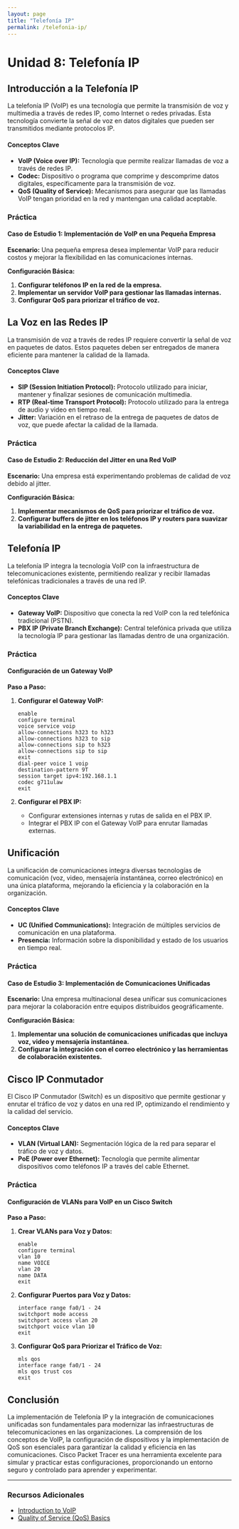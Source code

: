 ```yaml
---
layout: page
title: "Telefonía IP"
permalink: /telefonia-ip/
---
```


# Unidad 8: Telefonía IP

## Introducción a la Telefonía IP

La telefonía IP (VoIP) es una tecnología que permite la transmisión de voz y multimedia a través de redes IP, como Internet o redes privadas. Esta tecnología convierte la señal de voz en datos digitales que pueden ser transmitidos mediante protocolos IP.

#### Conceptos Clave

- **VoIP (Voice over IP):** Tecnología que permite realizar llamadas de voz a través de redes IP.
- **Codec:** Dispositivo o programa que comprime y descomprime datos digitales, específicamente para la transmisión de voz.
- **QoS (Quality of Service):** Mecanismos para asegurar que las llamadas VoIP tengan prioridad en la red y mantengan una calidad aceptable.

### Práctica

#### Caso de Estudio 1: Implementación de VoIP en una Pequeña Empresa

**Escenario:**
Una pequeña empresa desea implementar VoIP para reducir costos y mejorar la flexibilidad en las comunicaciones internas.

**Configuración Básica:**
1. **Configurar teléfonos IP en la red de la empresa.**
2. **Implementar un servidor VoIP para gestionar las llamadas internas.**
3. **Configurar QoS para priorizar el tráfico de voz.**

## La Voz en las Redes IP

La transmisión de voz a través de redes IP requiere convertir la señal de voz en paquetes de datos. Estos paquetes deben ser entregados de manera eficiente para mantener la calidad de la llamada.

#### Conceptos Clave

- **SIP (Session Initiation Protocol):** Protocolo utilizado para iniciar, mantener y finalizar sesiones de comunicación multimedia.
- **RTP (Real-time Transport Protocol):** Protocolo utilizado para la entrega de audio y video en tiempo real.
- **Jitter:** Variación en el retraso de la entrega de paquetes de datos de voz, que puede afectar la calidad de la llamada.

### Práctica

#### Caso de Estudio 2: Reducción del Jitter en una Red VoIP

**Escenario:**
Una empresa está experimentando problemas de calidad de voz debido al jitter.

**Configuración Básica:**
1. **Implementar mecanismos de QoS para priorizar el tráfico de voz.**
2. **Configurar buffers de jitter en los teléfonos IP y routers para suavizar la variabilidad en la entrega de paquetes.**

## Telefonía IP


La telefonía IP integra la tecnología VoIP con la infraestructura de telecomunicaciones existente, permitiendo realizar y recibir llamadas telefónicas tradicionales a través de una red IP.

#### Conceptos Clave

- **Gateway VoIP:** Dispositivo que conecta la red VoIP con la red telefónica tradicional (PSTN).
- **PBX IP (Private Branch Exchange):** Central telefónica privada que utiliza la tecnología IP para gestionar las llamadas dentro de una organización.

### Práctica

#### Configuración de un Gateway VoIP

**Paso a Paso:**

1. **Configurar el Gateway VoIP:**
    ```plaintext
    enable
    configure terminal
    voice service voip
    allow-connections h323 to h323
    allow-connections h323 to sip
    allow-connections sip to h323
    allow-connections sip to sip
    exit
    dial-peer voice 1 voip
    destination-pattern 9T
    session target ipv4:192.168.1.1
    codec g711ulaw
    exit
    ```

2. **Configurar el PBX IP:**
    - Configurar extensiones internas y rutas de salida en el PBX IP.
    - Integrar el PBX IP con el Gateway VoIP para enrutar llamadas externas.

## Unificación

La unificación de comunicaciones integra diversas tecnologías de comunicación (voz, video, mensajería instantánea, correo electrónico) en una única plataforma, mejorando la eficiencia y la colaboración en la organización.

#### Conceptos Clave

- **UC (Unified Communications):** Integración de múltiples servicios de comunicación en una plataforma.
- **Presencia:** Información sobre la disponibilidad y estado de los usuarios en tiempo real.

### Práctica

#### Caso de Estudio 3: Implementación de Comunicaciones Unificadas

**Escenario:**
Una empresa multinacional desea unificar sus comunicaciones para mejorar la colaboración entre equipos distribuidos geográficamente.

**Configuración Básica:**
1. **Implementar una solución de comunicaciones unificadas que incluya voz, video y mensajería instantánea.**
2. **Configurar la integración con el correo electrónico y las herramientas de colaboración existentes.**

## Cisco IP Conmutador

El Cisco IP Conmutador (Switch) es un dispositivo que permite gestionar y enrutar el tráfico de voz y datos en una red IP, optimizando el rendimiento y la calidad del servicio.

#### Conceptos Clave

- **VLAN (Virtual LAN):** Segmentación lógica de la red para separar el tráfico de voz y datos.
- **PoE (Power over Ethernet):** Tecnología que permite alimentar dispositivos como teléfonos IP a través del cable Ethernet.

### Práctica

#### Configuración de VLANs para VoIP en un Cisco Switch

**Paso a Paso:**

1. **Crear VLANs para Voz y Datos:**
    ```plaintext
    enable
    configure terminal
    vlan 10
    name VOICE
    vlan 20
    name DATA
    exit
    ```

2. **Configurar Puertos para Voz y Datos:**
    ```plaintext
    interface range fa0/1 - 24
    switchport mode access
    switchport access vlan 20
    switchport voice vlan 10
    exit
    ```

3. **Configurar QoS para Priorizar el Tráfico de Voz:**
    ```plaintext
    mls qos
    interface range fa0/1 - 24
    mls qos trust cos
    exit
    ```

## Conclusión

La implementación de Telefonía IP y la integración de comunicaciones unificadas son fundamentales para modernizar las infraestructuras de telecomunicaciones en las organizaciones. La comprensión de los conceptos de VoIP, la configuración de dispositivos y la implementación de QoS son esenciales para garantizar la calidad y eficiencia en las comunicaciones. Cisco Packet Tracer es una herramienta excelente para simular y practicar estas configuraciones, proporcionando un entorno seguro y controlado para aprender y experimentar.

---

### Recursos Adicionales

- [Introduction to VoIP](https://en.wikipedia.org/wiki/Voice_over_IP)
- [Quality of Service (QoS) Basics](https://www.cisco.com/c/en/us/products/quality-of-service-qos/index.html)
